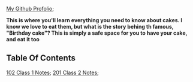 [My Github Profolio](github.com/Coriana1);

**This is where you'll learn everything you need to know about cakes. I know we love to eat them, but what is the story behing th famous, "Birthday cake"? This is simply a safe space for you to have your cake, and eat it too**

## Table Of Contents

[102 Class 1 Notes](102/class1.md);
[201 Class 2 Notes](201/class2.md);